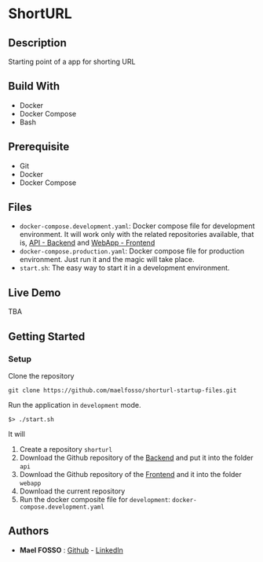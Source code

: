 # ShortURL

## Description

Starting point of a app for shorting URL

## Build With

- Docker
- Docker Compose
- Bash

## Prerequisite

- Git
- Docker
- Docker Compose

## Files

- `docker-compose.development.yaml`: Docker compose file for development environment. It will work only with the related repositories available, that is, [API - Backend](https://github.com/maelfosso/shorturl-api) and [WebApp - Frontend](https://github.com/maelfosso/shorturl-webapp)
- `docker-compose.production.yaml`: Docker compose file for production environment. Just run it and the magic will take place.
- `start.sh`: The easy way to start it in a development environment.

## Live Demo

TBA

## Getting Started

### Setup

Clone the repository
```
git clone https://github.com/maelfosso/shorturl-startup-files.git 
```

Run the application in `development` mode.
```
$> ./start.sh
```
It will 
1. Create a repository `shorturl`
2. Download the Github repository of the [Backend](https://github.com/maelfosso/shorturl-api) and put it into the folder `api`
3. Download the Github repository of the [Frontend](https://github.com/maelfosso/shorturl-webapp) and it into the folder `webapp`
3. Download the current repository
4. Run the docker composite file for `development`: `docker-compose.development.yaml`



## Authors
 
- **Mael FOSSO** : [Github](https://github.com/maelfosso) - [LinkedIn](https://linkedin.com/in/mael-fosso-650b6346/)

